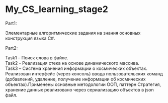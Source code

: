 # My_CS_learning_stage2

Part1:  

Элементарные алгоритмические задания на знания основных конструкция языка С#.

Part2:  

Task1 – Поиск слова в файле.  
Task2 - Реализация стека на основе динамического массива.   
Task3 – Система хранения информации о космических объектах. Реализован интерфейс (через консоль) ввода пользовательских команд (добавлений, удаление, получение информации об космических объектах).Применены основные методологии ООП, паттерн Стратегия, хранение данных реализовано через сериализацию объектов в json файл.

